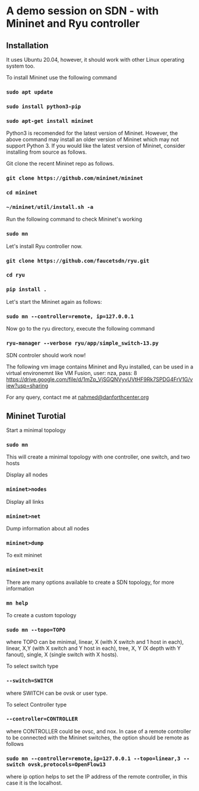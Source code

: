 # A demo session on SDN - with Mininet and Ryu controller
## Installation
It uses Ubuntu 20.04, however, it should work with other Linux operating system too. 

To install Mininet use the following command
### `sudo apt update`
### `sudo install python3-pip`
### `sudo apt-get install mininet`

Python3 is recomended for the latest version of Mininet.  However, the above command may install an older version of Mininet which may not support Python 3. If you would like the latest version of Mininet, consider installing from source as follows. 

Git clone the recent Mininet repo as follows.

### `git clone https://github.com/mininet/mininet`
### `cd mininet`
### `~/mininet/util/install.sh -a`

Run the following command to check Mininet's working

### `sudo mn`

Let's install Ryu controller now.

### `git clone https://github.com/faucetsdn/ryu.git`
### `cd ryu`
### `pip install .`

Let's start the Mininet again as follows:

### `sudo mn --controller=remote, ip=127.0.0.1`

Now go to the ryu directory, execute the following command

### `ryu-manager --verbose ryu/app/simple_switch-13.py`

SDN controler should work now!

The following vm image contains Mininet and Ryu installed, can be used in a virtual environemnt like VM Fusion, user: nza, pass: 8
https://drive.google.com/file/d/1mZp_VjSGQNVyvUVtHF9Rk7SPDG4FrV1G/view?usp=sharing

For any query, contact me at nahmed@danforthcenter.org

## Mininet Turotial

Start a minimal topology
### `sudo mn`

This will create a minimal topology with one controller, one switch, and two hosts

Display all nodes
### `mininet>nodes`
Display all links
### `mininet>net`
Dump information about all nodes
### `mininet>dump`
To exit mininet
### `mininet>exit`

There are many options available to create a SDN topology, for more information 
### `mn help`

To create a custom topology

### `sudo mn --topo=TOPO`

where TOPO can be minimal, linear, X (with X switch and 1 host in each), linear, X,Y (with X switch and Y host in each), tree, X, Y (X depth with Y fanout), single, X (single switch with X hosts). 

To select switch type
### `--switch=SWITCH`

where SWITCH can be ovsk or user type.

To select Controller type
### `--controller=CONTROLLER`

where CONTROLLER could be ovsc, and nox. In case of a remote controller to be connected with the Mininet switches, the option should be remote as follows

### `sudo mn --controller=remote,ip=127.0.0.1 --topo=linear,3 --switch ovsk,protocols=OpenFlow13`


where ip option helps to set the IP address of the remote controller, in this case it is the localhost.

